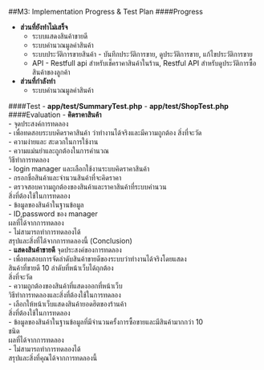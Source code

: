 ##M3: Implementation Progress & Test Plan 
####Progress
 - **ส่วนที่ยังทำไม่เสร็จ**
     -  ระบบแสดงสินค้าขายดี
     -  ระบบคำนวณมูลค่าสินค้า
     -  ระบบประวัติการขายสินค้า - บันทึกประวัติการขาย, ดูประวัติการขาย, แก้ไขประวัติการขาย
     -  API - Restfull api สำหรับเช็คราคาสินค้าในร้าน, Restful API สำหรับดูประวัติการซื้อสินค้าของลูกค้า
 - **ส่วนที่กำลังทำ**
     -  ระบบคำนวณมูลค่าสินค้า
     
####Test
	- **app/test/SummaryTest.php**
    	- **app/test/ShopTest.php**
####Evaluation
      - **คิดราคาสินค้า**  
              - จุดประสงค์การทดลอง  
              - เพื่อทดสอบระบบคิดราคาสินค้า ว่าทำงานได้จริงและมีความถูกต้อง
            สิ่งที่จะวัด    
              - ความง่ายและ สะดวกในการใช้งาน  
              - ความแม่นยำและถูกต้องในการคำนวณ  
          วิธีทำการทดลอง  
    - login manager และเลือกใช้งานระบบคิดราคาสินค้า  
              - กรอกชื่อสินค้าและจำนวนสินค้าที่จะคิดราคา  
              - ตรวจสอบความถูกต้องของสินค้าและราคาสินค้าที่ระบบคำนวน  
          สิ่งที่ต้องใช้ในการทดลอง  
              - ข้อมูลของสินค้าในฐานข้อมูล  
    - ID,password ของ manager  
          ผลที่ได้จากการทดลอง  
              - ไม่สามารถทำการทดลองได้  
          สรุปและสิ่งที่ได้จากการทดลองนี้ (Conclusion)  
      - **แสดงสินค้าขายดี**
          จุดประสงค์ของการทดลอง  
              - เพื่อทดสอบการจัดลำดับสินค้าขายดีของระบบว่าทำงานได้จริงโดยแสดง  
                 สินค้าที่ขายดี 10 ลำดับที่หน้าเว็บได้ถุกต้อง  
          สิ่งที่จะวัด  
              - ความถูกต้องของสินค้าที่แสดงออกที่หน้าเว็บ  
          วิธีทำการทดลองและสิ่งที่ต้องใช้ในการทดลอง  
              - เลือกให้หน้าเว็บแสดงสินค้ายอดฮิตของร้านค้า  
          สิ่งที่ต้องใช้ในการทดลอง  
              - ข้อมูลของสินค้าในฐานข้อมูลที่มีจำนวนครั้งการซื้อขายและมีสินค้ามากกว่า 10   
                ชนิด  
          ผลที่ได้จากการทดลอง  
              - ไม่สามารถทำการทดลองได้  
          สรุปและสิ่งที่คุณได้จากการทดลองนี้  

